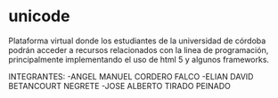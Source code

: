 # unicode
Plataforma virtual donde los estudiantes de la universidad de córdoba podrán acceder a recursos relacionados con la linea de programación, principalmente implementando el uso de html 5 y algunos frameworks.


INTEGRANTES:
-ANGEL MANUEL CORDERO FALCO
-ELIAN DAVID BETANCOURT NEGRETE 
-JOSE ALBERTO TIRADO PEINADO
